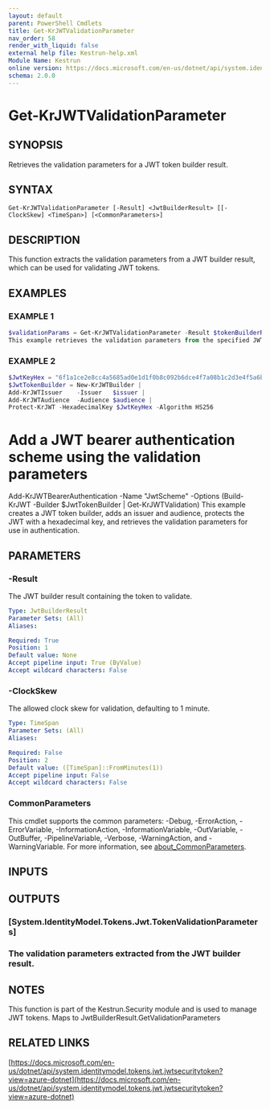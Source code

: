 ```yaml
---
layout: default
parent: PowerShell Cmdlets
title: Get-KrJWTValidationParameter
nav_order: 58
render_with_liquid: false
external help file: Kestrun-help.xml
Module Name: Kestrun
online version: https://docs.microsoft.com/en-us/dotnet/api/system.identitymodel.tokens.jwt.jwtsecuritytoken?view=azure-dotnet
schema: 2.0.0
---
```


# Get-KrJWTValidationParameter

## SYNOPSIS
Retrieves the validation parameters for a JWT token builder result.

## SYNTAX

```
Get-KrJWTValidationParameter [-Result] <JwtBuilderResult> [[-ClockSkew] <TimeSpan>] [<CommonParameters>]
```

## DESCRIPTION
This function extracts the validation parameters from a JWT builder result, which can be used for validating JWT tokens.

## EXAMPLES

### EXAMPLE 1
```powershell
$validationParams = Get-KrJWTValidationParameter -Result $tokenBuilderResult -ClockSkew (New-TimeSpan -Minutes 5)
This example retrieves the validation parameters from the specified JWT builder result with a clock skew of 5 minutes.
```

### EXAMPLE 2
```powershell
$JwtKeyHex = "6f1a1ce2e8cc4a5685ad0e1d1f0b8c092b6dce4f7a08b1c2d3e4f5a6b7c8d9e0";
$JwtTokenBuilder = New-KrJWTBuilder |
Add-KrJWTIssuer    -Issuer   $issuer |
Add-KrJWTAudience  -Audience $audience |
Protect-KrJWT -HexadecimalKey $JwtKeyHex -Algorithm HS256
```

# Add a JWT bearer authentication scheme using the validation parameters
Add-KrJWTBearerAuthentication -Name "JwtScheme" -Options (Build-KrJWT -Builder $JwtTokenBuilder | Get-KrJWTValidation)
This example creates a JWT token builder, adds an issuer and audience, protects the JWT with a hexadecimal key, and retrieves the validation parameters for use in authentication.

## PARAMETERS

### -Result
The JWT builder result containing the token to validate.

```yaml
Type: JwtBuilderResult
Parameter Sets: (All)
Aliases:

Required: True
Position: 1
Default value: None
Accept pipeline input: True (ByValue)
Accept wildcard characters: False
```

### -ClockSkew
The allowed clock skew for validation, defaulting to 1 minute.

```yaml
Type: TimeSpan
Parameter Sets: (All)
Aliases:

Required: False
Position: 2
Default value: ([TimeSpan]::FromMinutes(1))
Accept pipeline input: False
Accept wildcard characters: False
```

### CommonParameters
This cmdlet supports the common parameters: -Debug, -ErrorAction, -ErrorVariable, -InformationAction, -InformationVariable, -OutVariable, -OutBuffer, -PipelineVariable, -Verbose, -WarningAction, and -WarningVariable. For more information, see [about_CommonParameters](http://go.microsoft.com/fwlink/?LinkID=113216).

## INPUTS

## OUTPUTS

### [System.IdentityModel.Tokens.Jwt.TokenValidationParameters]
### The validation parameters extracted from the JWT builder result.
## NOTES
This function is part of the Kestrun.Security module and is used to manage JWT tokens.
Maps to JwtBuilderResult.GetValidationParameters

## RELATED LINKS

[https://docs.microsoft.com/en-us/dotnet/api/system.identitymodel.tokens.jwt.jwtsecuritytoken?view=azure-dotnet](https://docs.microsoft.com/en-us/dotnet/api/system.identitymodel.tokens.jwt.jwtsecuritytoken?view=azure-dotnet)

